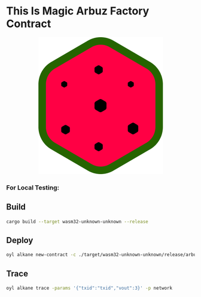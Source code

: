 # This Is Magic Arbuz Factory Contract

<p align="center">
  <img src="./arbuz.png" alt="ARBUZ Logo">
</p>

### For Local Testing:
## Build
```bash
cargo build --target wasm32-unknown-unknown --release
```

## Deploy
```bash
oyl alkane new-contract -c ./target/wasm32-unknown-unknown/release/arbuz_child.wasm -data 3,id -p regtest
```

## Trace
```bash
oyl alkane trace -params '{"txid":"txid","vout":3}' -p network
```